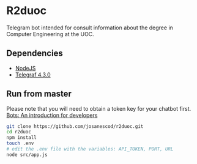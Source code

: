 
# R2duoc

Telegram bot intended for consult information about the degree in Computer Engineering at the UOC.


## Dependencies

- [NodeJS](https://nodejs.org/)
- [Telegraf 4.3.0](https://github.com/telegraf/telegraf)


## Run from master

Please note that you will need to obtain a token key for your chatbot first.
[Bots: An introduction for developers](https://core.telegram.org/bots)

```bash
git clone https://github.com/josanescod/r2duoc.git
cd r2duoc
npm install
touch .env
# edit the .env file with the variables: API_TOKEN, PORT, URL 
node src/app.js 

```














